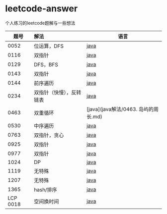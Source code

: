 # leetcode-answer
 个人练习的leetcode题解与一些想法

| 题号     | 解法                     | 语言                                                         |
| -------- | :----------------------- | ------------------------------------------------------------ |
| 0052     | 位运算，DFS              | [java](https://github.com/shanjianyinxian/leetcode-answer/blob/main/java%E8%A7%A3%E6%B3%95/0052.%20N%E7%9A%87%E5%90%8E%20II.md) |
| 0116     | 双指针                   | [java](https://github.com/shanjianyinxian/leetcode-answer/blob/main/java%E8%A7%A3%E6%B3%95/0116.%20%E5%A1%AB%E5%85%85%E6%AF%8F%E4%B8%AA%E8%8A%82%E7%82%B9%E7%9A%84%E4%B8%8B%E4%B8%80%E4%B8%AA%E5%8F%B3%E4%BE%A7%E8%8A%82%E7%82%B9%E6%8C%87%E9%92%88.md) |
| 0129     | DFS，BFS                 | [java](https://github.com/shanjianyinxian/leetcode-answer/blob/main/java%E8%A7%A3%E6%B3%95/0129.%20%E6%B1%82%E6%A0%B9%E5%88%B0%E5%8F%B6%E5%AD%90%E8%8A%82%E7%82%B9%E6%95%B0%E5%AD%97%E4%B9%8B%E5%92%8C.md) |
| 0143     | 双指针                   | [java](https://github.com/shanjianyinxian/leetcode-answer/blob/main/java%E8%A7%A3%E6%B3%95/0143.%20%E9%87%8D%E6%8E%92%E9%93%BE%E8%A1%A8.md) |
| 0144     | 前序遍历                 | [java](https://github.com/shanjianyinxian/leetcode-answer/blob/main/java%E8%A7%A3%E6%B3%95/0144.%20%E4%BA%8C%E5%8F%89%E6%A0%91%E7%9A%84%E5%89%8D%E5%BA%8F%E9%81%8D%E5%8E%86.md) |
| 0234     | 双指针（快慢），反转链表 | [java](https://github.com/shanjianyinxian/leetcode-answer/blob/main/java%E8%A7%A3%E6%B3%95/0234.%20%E5%9B%9E%E6%96%87%E9%93%BE%E8%A1%A8.md) |
| 0463     | 双重循环                 | [java](java解法/0463. 岛屿的周长.md)                         |
| 0530     | 中序遍历                 | [java](https://github.com/shanjianyinxian/leetcode-answer/blob/main/java%E8%A7%A3%E6%B3%95/0530.%20%E4%BA%8C%E5%8F%89%E6%90%9C%E7%B4%A2%E6%A0%91%E7%9A%84%E6%9C%80%E5%B0%8F%E7%BB%9D%E5%AF%B9%E5%B7%AE.md) |
| 0763     | 双指针，贪心             | [java](https://github.com/shanjianyinxian/leetcode-answer/blob/main/java%E8%A7%A3%E6%B3%95/0763.%20%E5%88%92%E5%88%86%E5%AD%97%E6%AF%8D%E5%8C%BA%E9%97%B4.md) |
| 0925     | 双指针                   | [java](https://github.com/shanjianyinxian/leetcode-answer/blob/main/java%E8%A7%A3%E6%B3%95/0925.%20%E9%95%BF%E6%8C%89%E9%94%AE%E5%85%A5.md) |
| 0977     | 双指针                   | [java](https://github.com/shanjianyinxian/leetcode-answer/blob/main/java%E8%A7%A3%E6%B3%95/0977.%20%E6%9C%89%E5%BA%8F%E6%95%B0%E7%BB%84%E7%9A%84%E5%B9%B3%E6%96%B9.md) |
| 1024     | DP                       | [java](https://github.com/shanjianyinxian/leetcode-answer/blob/main/java%E8%A7%A3%E6%B3%95/1024.%20%E8%A7%86%E9%A2%91%E6%8B%BC%E6%8E%A5.md) |
| 1119     | 无特殊                   | [java](https://github.com/shanjianyinxian/leetcode-answer/blob/main/java%E8%A7%A3%E6%B3%95/1119.%20%E5%88%A0%E5%8E%BB%E5%AD%97%E7%AC%A6%E4%B8%B2%E4%B8%AD%E7%9A%84%E5%85%83%E9%9F%B3.md) |
| 1207     | 无特殊                   | [java](https://github.com/shanjianyinxian/leetcode-answer/blob/main/java%E8%A7%A3%E6%B3%95/1207.%20%E7%8B%AC%E4%B8%80%E6%97%A0%E4%BA%8C%E7%9A%84%E5%87%BA%E7%8E%B0%E6%AC%A1%E6%95%B0.md) |
| 1365     | hash/排序                | [java](https://github.com/shanjianyinxian/leetcode-answer/blob/main/java%E8%A7%A3%E6%B3%95/1365.%20%E6%9C%89%E5%A4%9A%E5%B0%91%E5%B0%8F%E4%BA%8E%E5%BD%93%E5%89%8D%E6%95%B0%E5%AD%97%E7%9A%84%E6%95%B0%E5%AD%97.md) |
| LCP 0018 | 空间换时间               | [java](https://github.com/shanjianyinxian/leetcode-answer/blob/main/java%E8%A7%A3%E6%B3%95/LCP%200018.%20%E6%97%A9%E9%A4%90%E7%BB%84%E5%90%88.md) |

